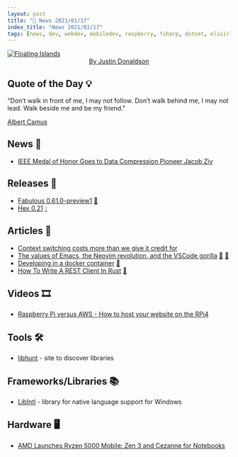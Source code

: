 ```yaml
---
layout: post
title: "📜 News 2021/01/17"
index_title: "News 2021/01/17"
tags: [news, dev, webdev, mobiledev, raspberry, fsharp, dotnet, elixirlang, emacs, neovim, rustlang, cpu]
---
```


<a href="https://daily-tech-news.github.io/2021/01/17/news.html">
  <img src="https://user-images.githubusercontent.com/430272/104868024-02298380-5921-11eb-872d-4c149b650e62.jpg"
     alt="Floating Islands"
     class="image">
</a>

<div style="text-align:center">
   <a href="https://www.instagram.com/justin_donaldson_art/?hl=en">By Justin Donaldson</a>
</div>

## Quote of the Day 💡

"Don’t walk in front of me, I may not follow. Don’t walk behind me, I may not lead. Walk beside me and be my friend."

[Albert Camus](https://en.wikipedia.org/wiki/Albert_Camus)

## News 📰

- [IEEE Medal of Honor Goes to Data Compression Pioneer Jacob Ziv](https://spectrum.ieee.org/the-institute/ieee-member-news/ieee-medal-of-honor-goes-to-data-compression-pioneer-jacob-ziv)

## Releases 🥳

- [Fabulous 0.61.0-preview1](https://github.com/fsprojects/Fabulous/releases/tag/0.61.0-preview1) [🔷](https://fsharp.org "#fsharp #dotnet")
- [Hex 0.21](https://hex.pm/blog/hex-v0.21-released) [💧](https://elixir-lang.org "#elixirlang")

## Articles 📜

- [Context switching costs more than we give it credit for](https://thinkingthrough.substack.com/p/context-switching-cost-more-than)
- [The values of Emacs, the Neovim revolution, and the VSCode gorilla](https://www.murilopereira.com/the-values-of-emacs-the-neovim-revolution-and-the-vscode-gorilla/) [🐃](https://www.gnu.org/software/emacs) [🍃](https://neovim.io "#neovim")
- [Developing in a docker container](https://simontaite.com/developing-in-a-docker-container/) [🔷](https://fsharp.org "#fsharp #dotnet")
- [How To Write A REST Client In Rust](https://www.lpalmieri.com/posts/how-to-write-a-rest-client-in-rust-with-reqwest-and-wiremock/) [🦀](https://www.rust-lang.org "#rust")

## Videos 🎞

- [Raspberry Pi versus AWS - How to host your website on the RPi4](https://www.youtube.com/watch?v=QdHvS0D1zAI)

## Tools 🛠

- [libhunt](https://www.libhunt.com/) - site to discover libraries

## Frameworks/Libraries 📚

- [LibIntl](http://gnuwin32.sourceforge.net/packages/libintl.htm) - library for native language support for Windows

## Hardware 🖥

- [AMD Launches Ryzen 5000 Mobile: Zen 3 and Cezanne for Notebooks](https://www.anandtech.com/show/16405/amd-launches-ryzen-5000-mobile-zen-3-and-cezanne-for-notebooks)

